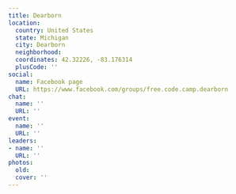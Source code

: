```yaml
---
title: Dearborn
location:
  country: United States
  state: Michigan
  city: Dearborn
  neighborhood: 
  coordinates: 42.32226, -83.176314
  plusCode: ''
social:
  name: Facebook page
  URL: https://www.facebook.com/groups/free.code.camp.dearborn
chat:
  name: ''
  URL: ''
event:
  name: ''
  URL: ''
leaders:
- name: ''
  URL: ''
photos:
  old: 
  cover: ''
---
```

